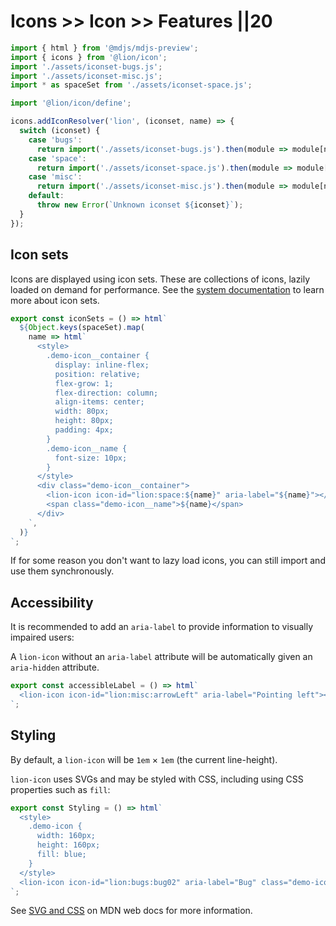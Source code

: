 # Icons >> Icon >> Features ||20

```js script
import { html } from '@mdjs/mdjs-preview';
import { icons } from '@lion/icon';
import './assets/iconset-bugs.js';
import './assets/iconset-misc.js';
import * as spaceSet from './assets/iconset-space.js';

import '@lion/icon/define';

icons.addIconResolver('lion', (iconset, name) => {
  switch (iconset) {
    case 'bugs':
      return import('./assets/iconset-bugs.js').then(module => module[name]);
    case 'space':
      return import('./assets/iconset-space.js').then(module => module[name]);
    case 'misc':
      return import('./assets/iconset-misc.js').then(module => module[name]);
    default:
      throw new Error(`Unknown iconset ${iconset}`);
  }
});
```

## Icon sets

Icons are displayed using icon sets. These are collections of icons, lazily loaded on demand for performance.
See the [system documentation](https://github.com/ing-bank/lion/blob/792ff7a95413582f0ac9245a72cb5e0f48922487/docs/docs/systems/icon/overview.md) to learn more about icon sets.

```js preview-story
export const iconSets = () => html`
  ${Object.keys(spaceSet).map(
    name => html`
      <style>
        .demo-icon__container {
          display: inline-flex;
          position: relative;
          flex-grow: 1;
          flex-direction: column;
          align-items: center;
          width: 80px;
          height: 80px;
          padding: 4px;
        }
        .demo-icon__name {
          font-size: 10px;
        }
      </style>
      <div class="demo-icon__container">
        <lion-icon icon-id="lion:space:${name}" aria-label="${name}"></lion-icon>
        <span class="demo-icon__name">${name}</span>
      </div>
    `,
  )}
`;
```

If for some reason you don't want to lazy load icons, you can still import and use them
synchronously.

## Accessibility

It is recommended to add an `aria-label` to provide information to visually impaired users:

A `lion-icon` without an `aria-label` attribute will be automatically given an `aria-hidden` attribute.

```js preview-story
export const accessibleLabel = () => html`
  <lion-icon icon-id="lion:misc:arrowLeft" aria-label="Pointing left"></lion-icon>
`;
```

## Styling

By default, a `lion-icon` will be `1em` × `1em` (the current line-height).

`lion-icon` uses SVGs and may be styled with CSS, including using CSS properties such as `fill`:

```js preview-story
export const Styling = () => html`
  <style>
    .demo-icon {
      width: 160px;
      height: 160px;
      fill: blue;
    }
  </style>
  <lion-icon icon-id="lion:bugs:bug02" aria-label="Bug" class="demo-icon"></lion-icon>
`;
```

See [SVG and CSS](https://developer.mozilla.org/en-US/docs/Web/SVG/Tutorial/SVG_and_CSS) on MDN web docs for more information.
